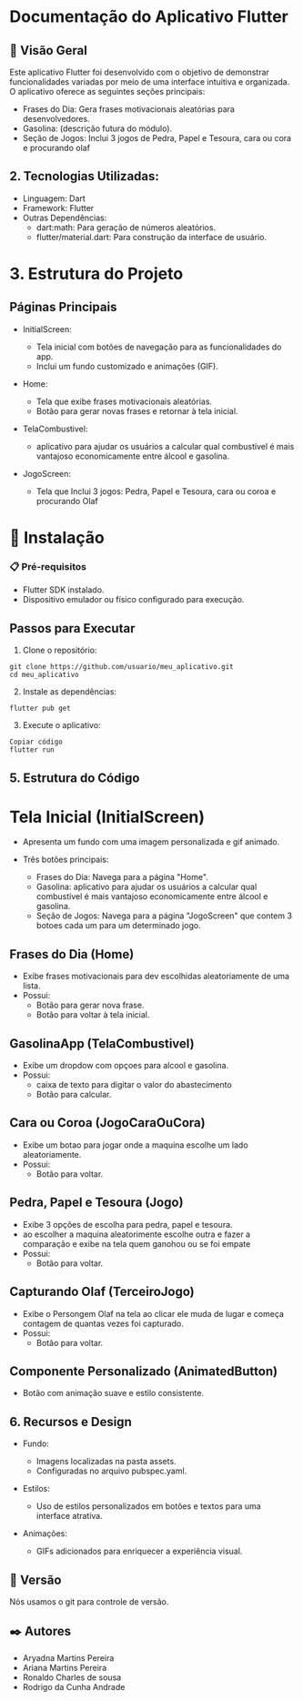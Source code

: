 # Documentação do Aplicativo Flutter

## 🚀 Visão Geral
Este aplicativo Flutter foi desenvolvido com o objetivo de demonstrar funcionalidades variadas por meio de uma interface intuitiva e organizada. O aplicativo oferece as seguintes seções principais:

* Frases do Dia: Gera frases motivacionais aleatórias para desenvolvedores.
* Gasolina: (descrição futura do módulo).
* Seção de Jogos: Inclui 3 jogos de Pedra, Papel e Tesoura, cara ou cora e procurando olaf

  
## 2. Tecnologias Utilizadas:

* Linguagem: Dart
* Framework: Flutter
* Outras Dependências:
  * dart:math: Para geração de números aleatórios.
  * flutter/material.dart: Para construção da interface de usuário.
  
# 3. Estrutura do Projeto

## Páginas Principais

* InitialScreen:
    * Tela inicial com botões de navegação para as funcionalidades do app.
    * Inclui um fundo customizado e animações (GIF).
    
* Home:
   * Tela que exibe frases motivacionais aleatórias.
   * Botão para gerar novas frases e retornar à tela inicial.
     
* TelaCombustivel:
   * aplicativo para ajudar os usuários a calcular qual combustível é mais vantajoso economicamente entre álcool e gasolina.
     
* JogoScreen:
   * Tela que Inclui 3 jogos: Pedra, Papel e Tesoura, cara ou coroa e procurando Olaf

     

# 🔧 Instalação

### 📋 Pré-requisitos

  * Flutter SDK instalado.
  * Dispositivo emulador ou físico configurado para execução.
    
## Passos para Executar

1. Clone o repositório:
```
git clone https://github.com/usuario/meu_aplicativo.git
cd meu_aplicativo
```

2. Instale as dependências:
```
flutter pub get
```

3. Execute o aplicativo:

```
Copiar código
flutter run
```
## 5. Estrutura do Código
   
# Tela Inicial (InitialScreen)

 * Apresenta um fundo com uma imagem personalizada e gif animado.
   
 * Três botões principais:   
   * Frases do Dia: Navega para a página "Home".
   * Gasolina: aplicativo para ajudar os usuários a calcular qual combustível é mais vantajoso economicamente entre álcool e gasolina.
   * Seção de Jogos: Navega para a página "JogoScreen" que contem 3 botoes cada um para um determinado jogo.
     
## Frases do Dia (Home)

 * Exibe frases motivacionais para dev escolhidas aleatoriamente de uma lista.
 * Possui:
    * Botão para gerar nova frase.
    * Botão para voltar à tela inicial.
  
## GasolinaApp (TelaCombustivel)

 * Exibe um dropdow com opçoes para alcool e gasolina.
 * Possui:
    * caixa de texto para digitar o valor do abastecimento
    * Botão para calcular.
  
## Cara ou Coroa (JogoCaraOuCora)

 * Exibe um botao para jogar onde a maquina escolhe um lado aleatoriamente.
 * Possui:   
    * Botão para voltar.
  
## Pedra, Papel e Tesoura (Jogo)

 * Exibe 3 opções de escolha para pedra, papel e tesoura.
 * ao escolher a maquina aleatorimente escolhe outra e fazer a comparação e exibe na tela quem ganohou ou se foi empate
 * Possui:   
    * Botão para voltar.
      
## Capturando Olaf (TerceiroJogo)

 * Exibe o Persongem Olaf na tela ao clicar ele muda de lugar e começa contagem de quantas vezes foi capturado.
 * Possui:   
    * Botão para voltar.
            
      
      
## Componente Personalizado (AnimatedButton)

  * Botão com animação suave e estilo consistente.

    
## 6. Recursos e Design

  * Fundo:
    * Imagens localizadas na pasta assets.
    * Configuradas no arquivo pubspec.yaml.
      
  * Estilos:
    * Uso de estilos personalizados em botões e textos para uma interface atrativa.
      
  * Animações:
    * GIFs adicionados para enriquecer a experiência visual.
      
## 📌 Versão

Nós usamos o git para controle de versão. 

## ✒️ Autores

* Aryadna Martins Pereira
* Ariana Martins Pereira
* Ronaldo Charles de sousa
* Rodrigo da Cunha Andrade










